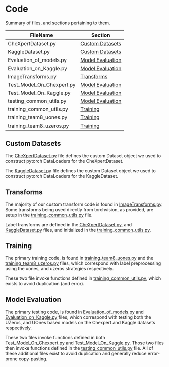 # Code

Summary of files, and sections pertaining to them.

| FileName                  | Section  | 
| ------------------------- | -------- | 
| CheXpertDataset.py        | [Custom Datasets](#custom-datasets)   |
| KaggleDataset.py          | [Custom Datasets](#custom-datasets)   |
| Evaluation_of_models.py   | [Model Evaluation](#model-evaluation) |
| Evaluation_on_Kaggle.py   | [Model Evaluation](#model-evaluation) |
| ImageTransforms.py        | [Transforms](#transforms) |
| Test_Model_On_Chexpert.py | [Model Evaluation](#model-evaluation) |
| Test_Model_On_Kaggle.py   | [Model Evaluation](#model-evaluation) |
| testing_common_utils.py   | [Model Evaluation](#model-evaluation) |
| training_common_utils.py  | [Training](#training)                 |
| training_team8_uones.py   | [Training](#training)                 |
| training_team8_uzeros.py  | [Training](#training)                 |

## Custom Datasets

The [CheXpertDataset.py](CheXpertDataset.py) file defines the custom Dataset object we used to construct pytorch DataLoaders for the CheXpertDataset.

The [KaggleDataset.py](KaggleDataset.py) file defines the custom Dataset object we used to construct pytorch DataLoaders for the KaggleDataset.

## Transforms

The majority of our custom transform code is found in [ImageTransforms.py](ImageTransforms.py). Some transforms being used directly from torchvision, as provided, are setup in the [training_common_utils.py](training_common_utils.py) file.

Label transforms are defined in the [CheXpertDataset.py](CheXpertDataset.py), and [KaggleDataset.py](KaggleDataset.py) files, and initialized in the [training_common_utils.py](training_common_utils.py).

## Training

The primary training code, is found in [training_team8_uones.py](training_team8_uones.py) and the [training_team8_uzeros.py](training_team8_uzeros.py) files, which correspond with label preprocessing using the uones, and uzeros strategies respectively.

These two file invoke functions defined in [training_common_utils.py](training_common_utils.py), which exists to avoid duplication (and error).

## Model Evaluation

The primary testing code, is found in [Evaluation_of_models.py](Evaluation_of_models.py) and [Evaluation_on_Kaggle.py](Evaluation_on_Kaggle.py) files, which correspond with testing both the UZeros, and UOnes based models on the Chexpert and Kaggle datasets respectively. 

These two files invoke functions defined in both [Test_Model_On_Chexpert.py](Test_Model_On_Chexpert.py) and [Test_Model_On_Kaggle.py](Evaluation_on_Kaggle.py). Those two files then invoke functions defined in the [testing_common_utils.py](testing_common_utils.py) file. All of these additional files exist to avoid duplication and generally reduce error-prone copy-pasting. 
